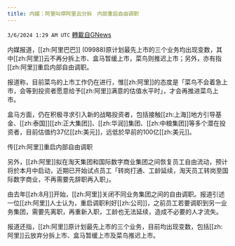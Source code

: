 ```yaml
---
title: 内媒：阿里叫停阿里云分拆　内部重启自由调职
---
```

`3/6/2024 1:29 AM UTC` [轉載自GNews](https://gnews.org/articles/2368830)

内媒报道，[[zh:阿里巴巴]] (09988)原计划最先上市的三个业务均出现变数，其中[[zh:阿里]]云不再分拆上市、盒马暂缓上市，菜鸟则推迟上市；另外，亦有指[[zh:阿里]]重启内部自由调职。

报道称，目前菜鸟的上市工作仍在进行，惟[[zh:阿里]]的态度是「菜鸟不会着急上市，会等到投资者愿意给予[[zh:阿里]]满意的估值水平时」，才会再推进菜鸟上市。

盒马方面，仍在积极寻求引入新的战略投资者，包括接触[[zh:上海]]地方引导基金、[[zh:泰国]][[zh:正大集团]]、[[zh:华润]]集团、[[zh:中粮集团]]等多个潜在投资者，目前估值约37亿[[zh:美元]]，远低於早前的100亿[[zh:美元]]。

传[[zh:阿里]]重启内部自由调职

另外，[[zh:阿里]]拟在淘天集团和国际数字商业集团之间恢复员工自由流动，预计将於本月中启动，近期已开始试点员工「转岗打通、工龄延续，淘天员工转岗至国际数字商业，不再需要先辞职再入职」。

由去年[[zh:8月]]开始，[[zh:阿里]]关闭不同业务集团之间的自由调职。报道引述一位[[zh:阿里]]人士认为，重启调职利好[[zh:公司]]，之前员工若要调职到另一业务集团，需要先离职，再重新入职，工龄也无法延续，造成不必要的人才流失。

报道还指，[[zh:阿里]]原计划最先上市的三个业务，目前均出现变数，包括[[zh:阿里]]云放弃分拆上市、盒马暂缓上市及菜鸟推迟上市。
